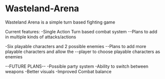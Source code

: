 # Wasteland-Arena

Wasteland Arena is a simple turn based fighting game

Current features:
-Single Action Turn based combat system
--Plans to add in multiple kinds of attacks/actions

-Six playable characters and 2 possible enemies
--Plans to add more playable characters and allow the
--player to choose playable characters as enemies

--FUTURE PLANS--
-Possible party system
-Ability to switch between weapons
-Better visuals
-Improved Combat balance
